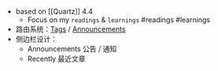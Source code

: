 - based on [[Quartz]] 4.4
	- Focus on my `readings` & `learnings` #readings #learnings
- 路由系统：<a href="/tags/">Tags</a> / <a href="/announcements/">Announcements</a>
- 侧边栏设计：
	- Announcements 公告 / 通知
	- Recently 最近文章